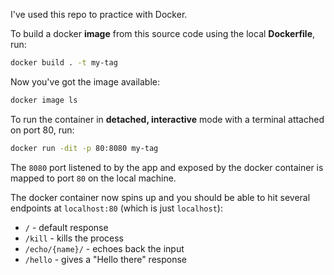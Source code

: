 I've used this repo to practice with Docker.

To build a docker **image** from this source code using the local **Dockerfile**, run:

```bash
docker build . -t my-tag
```

Now you've got the image available:

```bash
docker image ls
```

To run the container in **detached, interactive** mode with a terminal attached on port 80, run:

```bash
docker run -dit -p 80:8080 my-tag
```

The `8080` port listened to by the app and exposed by the docker container is mapped to port `80` on the local machine.

The docker container now spins up and you should be able to hit several endpoints at `localhost:80` (which is just `localhost`):
* `/` - default response
* `/kill` - kills the process
* `/echo/{name}/` - echoes back the input
* `/hello` - gives a "Hello there" response

